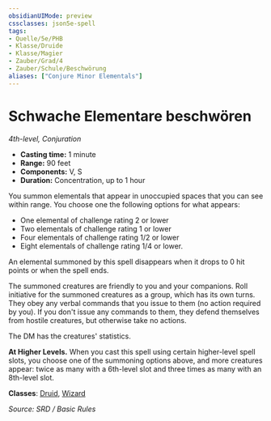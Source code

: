 ```yaml
---
obsidianUIMode: preview
cssclasses: json5e-spell
tags:
- Quelle/5e/PHB
- Klasse/Druide
- Klasse/Magier
- Zauber/Grad/4
- Zauber/Schule/Beschwörung
aliases: ["Conjure Minor Elementals"]
---
```

# Schwache Elementare beschwören
*4th-level, Conjuration*  

- **Casting time:** 1 minute
- **Range:** 90 feet
- **Components:** V, S
- **Duration:** Concentration, up to 1 hour

You summon elementals that appear in unoccupied spaces that you can see within range. You choose one the following options for what appears:

- One elemental of challenge rating 2 or lower  
- Two elementals of challenge rating 1 or lower  
- Four elementals of challenge rating 1/2 or lower  
- Eight elementals of challenge rating 1/4 or lower.  

An elemental summoned by this spell disappears when it drops to 0 hit points or when the spell ends.

The summoned creatures are friendly to you and your companions. Roll initiative for the summoned creatures as a group, which has its own turns. They obey any verbal commands that you issue to them (no action required by you). If you don't issue any commands to them, they defend themselves from hostile creatures, but otherwise take no actions.

The DM has the creatures' statistics.

**At Higher Levels.** When you cast this spell using certain higher-level spell slots, you choose one of the summoning options above, and more creatures appear: twice as many with a 6th-level slot and three times as many with an 8th-level slot.

**Classes**: [Druid](Dungeons%20&%20Dragons/Wikipedia%20der%20Vergessenen%20Reiche/Kompendium%20der%20Vergessenen%20Reiche/Klassen/druid.md), [Wizard](../Klassen/Magier.md)

*Source: SRD / Basic Rules*